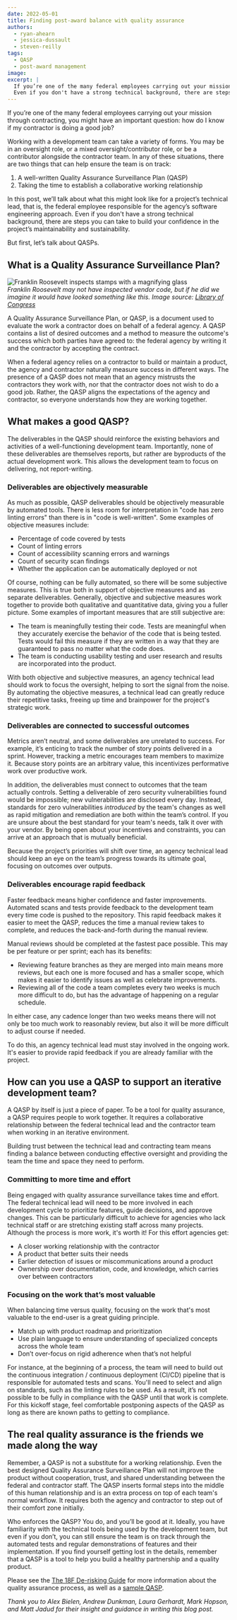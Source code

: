 ```yaml
---
date: 2022-05-01
title: Finding post-award balance with quality assurance
authors:
  - ryan-ahearn
  - jessica-dussault
  - steven-reilly
tags:
  - QASP
  - post-award management
image:
excerpt: |
  If you’re one of the many federal employees carrying out your mission through contracting, you might have an important question: how do I know if my contractor is doing a good job?
  Even if you don't have a strong technical background, there are steps you can take to build your confidence in the project’s maintainability and sustainability.
---
```


If you’re one of the many federal employees carrying out your mission through contracting, you might have an important question: how do I know if my contractor is doing a good job?

Working with a development team can take a variety of forms. You may be in an oversight role, or a mixed oversight/contributor role, or be a contributor alongside the contractor team. In any of these situations, there are two things that can help ensure the team is on track:

1. A well-written Quality Assurance Surveillance Plan (QASP)
1. Taking the time to establish a collaborative working relationship

In this post, we’ll talk about what this might look like for a project’s technical lead, that is, the federal employee responsible for the agency’s software engineering approach. Even if you don't have a strong technical background, there are steps you can take to build your confidence in the project’s maintainability and sustainability.

But first, let’s talk about QASPs.

## What is a Quality Assurance Surveillance Plan?

<img src="{{site.baseurl}}/assets/blog/finding-post-award-balance/loc-fdr-study.jpg" alt="Franklin Roosevelt inspects stamps with a magnifying glass">
<figcaption><em>Franklin Roosevelt may not have inspected vendor code, but if he did we imagine it would have looked something like this. Image source: <a href="https://www.loc.gov/resource/hec.40758/" rel="noreferrer" target="_blank">Library of Congress</a></em></figcaption>

A Quality Assurance Surveillance Plan, or QASP, is a document used to evaluate the work a contractor does on behalf of a federal agency. A QASP contains a list of desired outcomes and a method to measure the outcome's success which both parties have agreed to: the federal agency by writing it and the contractor by accepting the contract.

When a federal agency relies on a contractor to build or maintain a product, the agency and contractor naturally measure success in different ways. The presence of a QASP does not mean that an agency mistrusts the contractors they work with, nor that the contractor does not wish to do a good job. Rather, the QASP aligns the expectations of the agency and contractor, so everyone understands how they are working together.

## What makes a good QASP?

The deliverables in the QASP should reinforce the existing behaviors and activities of a well-functioning development team. Importantly, none of these deliverables are themselves reports, but rather are byproducts of the actual development work. This allows the development team to focus on delivering, not report-writing.

### Deliverables are objectively measurable

As much as possible, QASP deliverables should be objectively measurable by automated tools. There is less room for interpretation in "code has zero linting errors" than there is in "code is well-written". Some examples of objective measures include:

- Percentage of code covered by tests
- Count of linting errors
- Count of accessibility scanning errors and warnings
- Count of security scan findings
- Whether the application can be automatically deployed or not

Of course, nothing can be fully automated, so there will be some subjective measures. This is true both in support of objective measures and as separate deliverables. Generally, objective and subjective measures work together to provide both qualitative and quantitative data, giving you a fuller picture. Some examples of important measures that are still subjective are:

- The team is meaningfully testing their code. Tests are meaningful when they accurately exercise the behavior of the code that is being tested. Tests would fail this measure if they are written in a way that they are guaranteed to pass no matter what the code does.
- The team is conducting usability testing and user research and results are incorporated into the product.

With both objective and subjective measures, an agency technical lead should work to focus the oversight, helping to sort the signal from the noise. By automating the objective measures, a technical lead can greatly reduce their repetitive tasks, freeing up time and brainpower for the project's strategic work.

### Deliverables are connected to successful outcomes

Metrics aren’t neutral, and some deliverables are unrelated to success. For example, it’s enticing to track the number of story points delivered in a sprint. However, tracking a metric encourages team members to maximize it. Because story points are an arbitrary value, this incentivizes performative work over productive work.

In addition, the deliverables must connect to outcomes that the team actually controls. Setting a deliverable of zero security vulnerabilities found would be impossible; new vulnerabilities are disclosed every day. Instead, standards for zero vulnerabilities _introduced_ by the team's changes as well as rapid mitigation and remediation are both within the team’s control. If you are unsure about the best standard for your team's needs, talk it over with your vendor. By being open about your incentives and constraints, you can arrive at an approach that is mutually beneficial.

Because the project’s priorities will shift over time, an agency technical lead should keep an eye on the team’s progress towards its ultimate goal, focusing on outcomes over outputs.

### Deliverables encourage rapid feedback

Faster feedback means higher confidence and faster improvements. Automated scans and tests provide feedback to the development team every time code is pushed to the repository. This rapid feedback makes it easier to meet the QASP, reduces the time a manual review takes to complete, and reduces the back-and-forth during the manual review.

Manual reviews should be completed at the fastest pace possible. This may be per feature or per sprint; each has its benefits:

- Reviewing feature branches as they are merged into main means more reviews, but each one is more focused and has a smaller scope, which makes it easier to identify issues as well as celebrate improvements.
- Reviewing all of the code a team completes every two weeks is much more difficult to do, but has the advantage of happening on a regular schedule.

In either case, any cadence longer than two weeks means there will not only be too much work to reasonably review, but also it will be more difficult to adjust course if needed.

To do this, an agency technical lead must stay involved in the ongoing work. It's easier to provide rapid feedback if you are already familiar with the project.

## How can you use a QASP to support an iterative development team?

A QASP by itself is just a piece of paper. To be a tool for quality assurance, a QASP requires people to work together. It requires a collaborative relationship between the federal technical lead and the contractor team when working in an iterative environment.

Building trust between the technical lead and contracting team means finding a balance between conducting effective oversight and providing the team the time and space they need to perform.

### Committing to more time and effort

Being engaged with quality assurance surveillance takes time and effort. The federal technical lead will need to be more involved in each development cycle to prioritize features, guide decisions, and approve changes. This can be particularly difficult to achieve for agencies who lack technical staff or are stretching existing staff across many projects. Although the process is more work, it's worth it! For this effort agencies get:

- A closer working relationship with the contractor
- A product that better suits their needs
- Earlier detection of issues or miscommunications around a product
- Ownership over documentation, code, and knowledge, which carries over between contractors

### Focusing on the work that’s most valuable

When balancing time versus quality, focusing on the work that's most valuable to the end-user is a great guiding principle.

- Match up with product roadmap and prioritization
- Use plain language to ensure understanding of specialized concepts across the whole team
- Don’t over-focus on rigid adherence when that’s not helpful

For instance, at the beginning of a process, the team will need to build out the continuous integration / continuous deployment (CI/CD) pipeline that is responsible for automated tests and scans. You'll need to select and align on standards, such as the linting rules to be used. As a result, it’s not possible to be fully in compliance with the QASP until that work is complete. For this kickoff stage, feel comfortable postponing aspects of the QASP as long as there are known paths to getting to compliance.

## The real quality assurance is the friends we made along the way

Remember, a QASP is not a substitute for a working relationship. Even the best designed Quality Assurance Surveillance Plan will not improve the product without  cooperation, trust, and shared understanding between the federal and contractor staff. The QASP inserts formal steps into the middle of this human relationship and is an extra process on top of each team's normal workflow. It requires both the agency and contractor to step out of their comfort zone initially.

Who enforces the QASP? You do, and you’ll be good at it. Ideally, you have familiarity with the technical tools being used by the development team, but even if you don’t, you can still ensure the team is on track through the automated tests and regular demonstrations of features and their implementation. If you find yourself getting lost in the details, remember that a QASP is a tool to help you build a healthy partnership and a quality product.

Please see the [The 18F De-risking Guide](https://derisking-guide.18f.gov/federal-field-guide/doing-the-work/#monitor-conformance-with-the-qasp-at-the-end-of-every-sprint) for more information about the quality assurance process, as well as a [sample QASP](https://derisking-guide.18f.gov/qasp/).

_Thank you to Alex Bielen, Andrew Dunkman, Laura Gerhardt, Mark Hopson, and Matt Jadud for their insight and guidance in writing this blog post._
